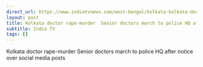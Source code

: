 ```yaml
---
direct_url: https://www.indiatvnews.com/west-bengal/kolkata-kolkata-doctor-rape-murder-senior-doctors-march-to-police-hq-after-notice-over-social-media-posts-protest-cbi-investigation-latest-updates-2024-08-19-947649
layout: post
title: Kolkata doctor rape-murder  Senior doctors march to police HQ after notice over social media posts
subtitle: India TV
tags: []
---
```


Kolkata doctor rape-murder  Senior doctors march to police HQ after notice over social media posts
